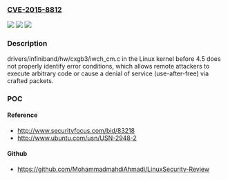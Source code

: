 ### [CVE-2015-8812](https://cve.mitre.org/cgi-bin/cvename.cgi?name=CVE-2015-8812)
![](https://img.shields.io/static/v1?label=Product&message=n%2Fa&color=blue)
![](https://img.shields.io/static/v1?label=Version&message=n%2Fa&color=blue)
![](https://img.shields.io/static/v1?label=Vulnerability&message=n%2Fa&color=brighgreen)

### Description

drivers/infiniband/hw/cxgb3/iwch_cm.c in the Linux kernel before 4.5 does not properly identify error conditions, which allows remote attackers to execute arbitrary code or cause a denial of service (use-after-free) via crafted packets.

### POC

#### Reference
- http://www.securityfocus.com/bid/83218
- http://www.ubuntu.com/usn/USN-2948-2

#### Github
- https://github.com/MohammadmahdiAhmadi/LinuxSecurity-Review

